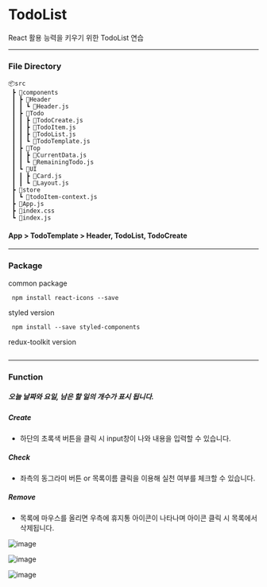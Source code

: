 # TodoList

React 활용 능력을 키우기 위한 TodoList 연습

----------------------

### File Directory 

```
📦src
 ┣ 📂components
 ┃ ┣ 📂Header
 ┃ ┃ ┗ 📜Header.js
 ┃ ┣ 📂Todo
 ┃ ┃ ┣ 📜TodoCreate.js
 ┃ ┃ ┣ 📜TodoItem.js
 ┃ ┃ ┣ 📜TodoList.js
 ┃ ┃ ┗ 📜TodoTemplate.js
 ┃ ┣ 📂Top
 ┃ ┃ ┣ 📜CurrentData.js
 ┃ ┃ ┗ 📜RemainingTodo.js
 ┃ ┗ 📂UI
 ┃ ┃ ┣ 📜Card.js
 ┃ ┃ ┗ 📜Layout.js
 ┣ 📂store
 ┃ ┗ 📜todoItem-context.js
 ┣ 📜App.js
 ┣ 📜index.css
 ┗ 📜index.js
 ```
 
 #### App > TodoTemplate > Header, TodoList, TodoCreate
 
 --------------------------
 
### Package

common package
```
 npm install react-icons --save
```
styled version
```
 npm install --save styled-components
```
redux-toolkit version
```
```

------------------------------

### Function

##### 오늘 날짜와 요일, 남은 할 일의 개수가 표시 됩니다.

##### Create
+ 하단의 초록색 버튼을 클릭 시 input창이 나와 내용을 입력할 수 있습니다.

##### Check
+ 좌측의 동그라미 버튼 or 목록이름 클릭을 이용해 실천 여부를 체크할 수 있습니다.

##### Remove
+ 목록에 마우스를 올리면 우측에 휴지통 아이콘이 나타나며 아이콘 클릭 시 목록에서 삭제됩니다.

![image](https://user-images.githubusercontent.com/109052469/218026180-7f8b7332-afab-42c5-9c1e-8c71fa8e9a76.png)

![image](https://user-images.githubusercontent.com/109052469/218026218-913815dd-a230-4cb6-926b-afb80e6106cc.png)

![image](https://user-images.githubusercontent.com/109052469/218026278-0a6340bb-9465-4607-9132-8c63ae3d97fb.png)
